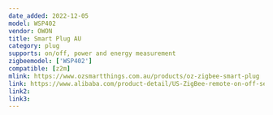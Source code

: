 ```yaml
---
date_added: 2022-12-05
model: WSP402
vendor: OWON
title: Smart Plug AU
category: plug
supports: on/off, power and energy measurement
zigbeemodel: ['WSP402']
compatible: [z2m]
mlink: https://www.ozsmartthings.com.au/products/oz-zigbee-smart-plug
link: https://www.alibaba.com/product-detail/US-ZigBee-remote-on-off-setting_62496574196.html
link2: 
link3: 
---
```

